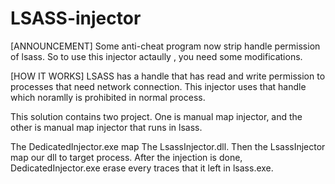 # LSASS-injector
 

[ANNOUNCEMENT]
Some anti-cheat program now strip handle permission of lsass.
So to use this injector actaully , you need some modifications.

[HOW IT WORKS]
LSASS has a handle that has read and write permission to processes that need network connection.
This injector uses that handle which noramlly is prohibited in normal process.

This solution contains two project.
One is manual map injector, and the other is manual map injector that runs in lsass.

The DedicatedInjector.exe map The LsassInjector.dll.
Then the LsassInjector map our dll to target process.
After the injection is done, DedicatedInjector.exe erase every traces that it left in lsass.exe.
